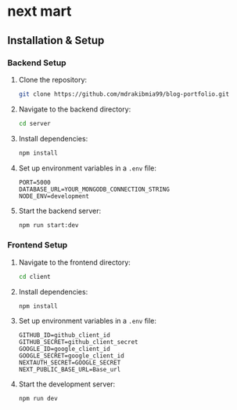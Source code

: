 # next mart


## Installation & Setup

### **Backend Setup**

1. Clone the repository:
   ```sh
   git clone https://github.com/mdrakibmia99/blog-portfolio.git
   ```
2. Navigate to the backend directory:
   ```sh
   cd server
   ```
3. Install dependencies:
   ```sh
   npm install
   ```
4. Set up environment variables in a `.env` file:
   ```env
   PORT=5000
   DATABASE_URL=YOUR_MONGODB_CONNECTION_STRING
   NODE_ENV=development
   ```
5. Start the backend server:
   ```sh
   npm run start:dev
   ```

### **Frontend Setup**

1. Navigate to the frontend directory:
   ```sh
   cd client
   ```
2. Install dependencies:
   ```sh
   npm install
   ```
3. Set up environment variables in a `.env` file:

   ```env
   GITHUB_ID=github_client_id
   GITHUB_SECRET=github_client_secret
   GOOGLE_ID=google_client_id
   GOOGLE_SECRET=google_client_id
   NEXTAUTH_SECRET=GOOGLE_SECRET
   NEXT_PUBLIC_BASE_URL=Base_url
   ```
4. Start the development server:
   ```sh
   npm run dev
   ```
